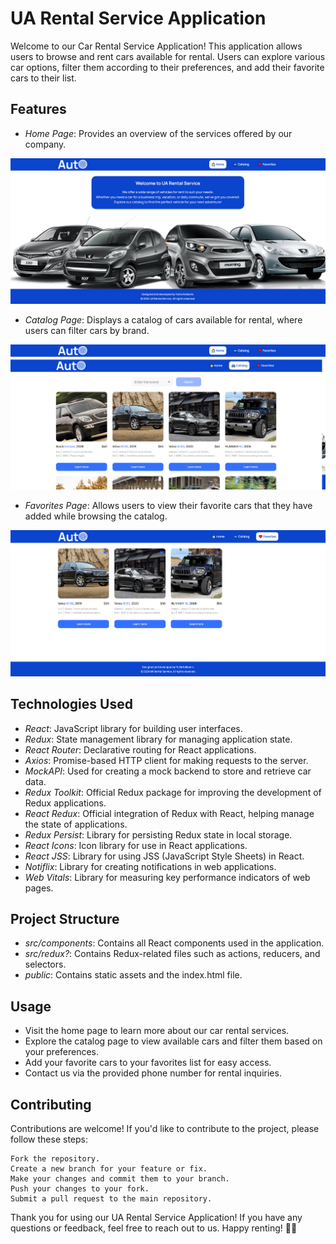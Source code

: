 # UA Rental Service Application

Welcome to our Car Rental Service Application! This application allows users to browse and rent cars available for rental. Users can explore various car options, filter them according to their preferences, and add their favorite cars to their list.

## Features

   - *Home Page*: Provides an overview of the services offered by our company.

   ![Home Page](./public/assets/homepage.png)

   - *Catalog Page*: Displays a catalog of cars available for rental, where users can filter cars by brand.

   ![Catalog Page](./public/assets/catalogpage.png)

   - *Favorites Page*: Allows users to view their favorite cars that they have added while browsing the catalog.

   ![Favorites Page](./public/assets/favoritespage.png)

## Technologies Used

   - *React*: JavaScript library for building user interfaces.
   - *Redux*: State management library for managing application state.
   - *React Router*: Declarative routing for React applications.
   - *Axios*: Promise-based HTTP client for making requests to the server.
   - *MockAPI*: Used for creating a mock backend to store and retrieve car data.
   - *Redux Toolkit*: Official Redux package for improving the development of Redux applications.
   - *React Redux*: Official integration of Redux with React, helping manage the state of applications.
   - *Redux Persist*: Library for persisting Redux state in local storage.
   - *React Icons*: Icon library for use in React applications.
   - *React JSS*: Library for using JSS (JavaScript Style Sheets) in React.
   - *Notiflix*: Library for creating notifications in web applications.
   - *Web Vitals*: Library for measuring key performance indicators of web pages.

## Project Structure

   - *src/components*: Contains all React components used in the application.
   - *src/redux?*: Contains Redux-related files such as actions, reducers, and selectors.
   - *public*: Contains static assets and the index.html file.

## Usage

   - Visit the home page to learn more about our car rental services.
   - Explore the catalog page to view available cars and filter them based on your preferences.
   - Add your favorite cars to your favorites list for easy access.
   - Contact us via the provided phone number for rental inquiries.

## Contributing

Contributions are welcome! If you'd like to contribute to the project, please follow these steps:

    Fork the repository.
    Create a new branch for your feature or fix.
    Make your changes and commit them to your branch.
    Push your changes to your fork.
    Submit a pull request to the main repository.

Thank you for using our UA Rental Service Application! If you have any questions or feedback, feel free to reach out to us. Happy renting! 🚗🔑